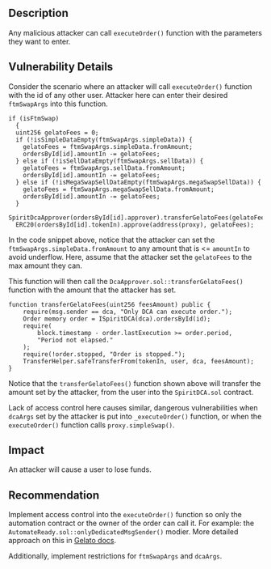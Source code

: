 ## Description
Any malicious attacker can call `executeOrder()` function with the parameters they
want to enter.

## Vulnerability Details
Consider the scenario where an attacker will call `executeOrder()` function with the
id of any other user. Attacker here can enter their desired `ftmSwapArgs` into this
function.
```solidity
if (isFtmSwap)
  {
  uint256 gelatoFees = 0;
  if (!isSimpleDataEmpty(ftmSwapArgs.simpleData)) {
    gelatoFees = ftmSwapArgs.simpleData.fromAmount;
    ordersById[id].amountIn -= gelatoFees;
  } else if (!isSellDataEmpty(ftmSwapArgs.sellData)) {
    gelatoFees = ftmSwapArgs.sellData.fromAmount;
    ordersById[id].amountIn -= gelatoFees;
  } else if (!isMegaSwapSellDataEmpty(ftmSwapArgs.megaSwapSellData)) {
    gelatoFees = ftmSwapArgs.megaSwapSellData.fromAmount;
    ordersById[id].amountIn -= gelatoFees;
  }
  SpiritDcaApprover(ordersById[id].approver).transferGelatoFees(gelatoFees);
  ERC20(ordersById[id].tokenIn).approve(address(proxy), gelatoFees);
```
In the code snippet above, notice that the attacker can set the
`ftmSwapArgs.simpleData.fromAmount` to any amount that is <= `amountIn` to
avoid underflow. Here, assume that the attacker set the `gelatoFees` to the max
amount they can.

This function will then call the `DcaApprover.sol::transferGelatoFees()` function
with the amount that the attacker has set.
```solidity
function transferGelatoFees(uint256 feesAmount) public {
    require(msg.sender == dca, "Only DCA can execute order.");
    Order memory order = ISpiritDCA(dca).ordersById(id);
    require(
        block.timestamp - order.lastExecution >= order.period,
        "Period not elapsed."
    );
    require(!order.stopped, "Order is stopped.");
    TransferHelper.safeTransferFrom(tokenIn, user, dca, feesAmount);
}
```
Notice that the `transferGelatoFees()` function shown above will transfer the
amount set by the attacker, from the user into the `SpiritDCA.sol` contract.

Lack of access control here causes similar, dangerous vulnerabilities when `dcaArgs` set
by the attacker is put into `_executeOrder()` function, or when the `executeOrder()`
function calls `proxy.simpleSwap()`.

## Impact
An attacker will cause a user to lose funds.

## Recommendation
Implement access control into the `executeOrder()` function so only the automation
contract or the owner of the order can call it. For example: the
`AutomateReady.sol::onlyDedicatedMsgSender()` modier. More detailed
approach on this in [Gelato docs](https://docs.gelato.network/web3-services/web3-functions/security-considerations).

Additionally, implement restrictions for `ftmSwapArgs` and `dcaArgs`.

